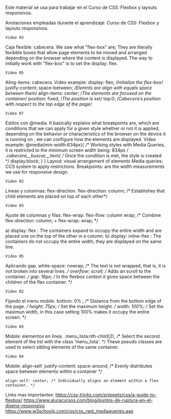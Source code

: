Este material se usa para trabajar en el
Curso de CSS: Flexbox y layouts responsivos.

Anotaciones empleadas durante el aprendizaje:
Curso de CSS: Flexbox y layouts responsivos.

	Video 03 
Caja flexible: cabecera.
We saw what "flex-box" are; They are literally fexibble boxes that allow page elements to be moved and arranged depending on the browser where the content is displayed. The way to initially work with "flex-box" is to set the display: flex. 

	Video 05
Aling-items: cabecera.
Video example:
display: flex; /*Initialize the flex-box*/
justify-content: space-between;  /*Elemnts are align with equals space between them*/
align-items: center; /*The elements are focused on the container*/
position: fixed; /*The position is set*/
top:0; /*Cabecera´s position with respect to the top edge of the page*/

	Video 07
Estilos con @media.
It basically explains what breakpoints are, which are conditions that we can apply for a given style whether or not it is applied, depending on the behavior or characteristics of the browser on the device it is running on , we can configure how the elements are displayed.
Video example: 
@media(min-width:834px){   /* Working styles with Media Queries, it is restricted to the minimum screen width being: 834px */
    .cabecera__buscar__item{  /* Once the condition is met, the style is created */
        display:block;
    }
}
Layout: visual arrangement of elements
Media queries: CCS system to apply restrictions. 
Breakpoints: are the width measurements we use for responsive design. 

	Video 02
Lineas y columnas: flex-direction.
    flex-direction: column; /* Establishes that child elements are placed on top of each other*/

	Video 03
Ajuste de columnas y filas: flex-wrap.
flex-flow: column wrap; /* Combine flex-direction: column; + flex-wrap: wrap; */

a) display: flex : The containers expand to occupy the entire width and are placed one on the top of the other in a column.
b) display: inline-flex : The containers do not occupy the entire width, they are displayed on the same line. 

	Video 05
Aplicando gap.
white-space: nowrap; /* The text is not wrapped, that is, it is not broken into several lines. */
    overflow: scroll; /* Adds an scroll to the container. */
    gap: 16px; /* In the flexbox context it gives space between the children of the flex container. */ 

	Video 02
Fijando el menu mobile.
 bottom: 0% ; /* Distance from the bottom edge of the page. */
    height: 75px; /* Set the maximum height. */
    width: 100%; /* Set the maximun width, in this case setting 100% makes it occupy the entire screen. */

	Video 03
Mobile: elementos en linea.
.menu_lista:nth-child(2), /* Select the second element of the list with the class 'menu_lista'. */
These pseudo classes are used to select sibling elements of the same container.


	Video 04 
Mobile: align-self.
   justify-content: space-around; /* Evenly distributes space between elements within a container */

    align-self: center; /* Individually aligns an element within a flex container. */


Links mas importantes:
https://css-tricks.com/snippets/css/a-guide-to-flexbox/
https://www.aluracursos.com/blog/puntos-de-ruptura-en-el-diseno-responsivo
https://www.w3schools.com/css/css_rwd_mediaqueries.asp
